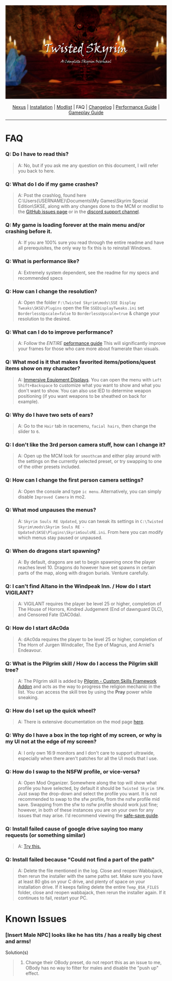 ![](https://raw.githubusercontent.com/Oghma-Infinium/Twisted-Skyrim/refs/heads/main/Twisted%20Skyrim%20Logo%20(1).webp)

<p align="center">
  <a href="https://www.nexusmods.com/skyrimspecialedition/mods/87820](https://www.nexusmods.com/skyrimspecialedition/mods/132034">Nexus</a> |
  <a href="https://github.com/Oghma-Infinium/Twisted-Skyrim/blob/main/README.md">Installation</a> |
  <a href="https://loadorderlibrary.com/lists/twisted-skyrim-2">Modlist</a> |
  FAQ |
  <a href="https://github.com/Oghma-Infinium/Twisted-Skyrim/blob/main/CHANGELOG.md">Changelog</a> |
  <a href="https://github.com/Oghma-Infinium/Twisted-Skyrim/blob/main/Performance%20Guide.md">Performance Guide</a> |
  <a href="https://github.com/Oghma-Infinium/Twisted-Skyrim/blob/main/GAMEPLAY%20GUIDE.md">Gameplay Guide</a>
</p>

---

# FAQ

### Q: Do I have to read this?
> A: No, but if you ask me any question on this document, I will refer you back to here.

### Q: What do I do if my game crashes?
> A: Post the crashlog, found here C:\Users\{USERNAME}\Documents\My Games\Skyrim Special Edition\SKSE, along with any changes done to the MCM or modlist to the [GitHub issues page](https://github.com/Oghma-Infinium/Twisted-Skyrim/issues) or in the [discord support channel](https://discord.com/channels/1008047161281347606/1374528223706349679).

### Q: My game is loading forever at the main menu and/or crashing before it.
> A: If you are 100% sure you read through the entire readme and have all prerequisites, the only way to fix this is to reinstall Windows. 

### Q: What is performance like?
> A: Extremely system dependent, see the readme for my specs and recommended specs

### Q: How can I change the resolution?
> A: Open the folder `F:\Twisted Skyrim\mods\SSE Display Tweaks\SKSE\Plugins` open the file `SSEDisplayTweaks.ini` set `BorderlessUpscale=false` to `BorderlessUpscale=true` & change your resolution to the desired.

### Q: What can I do to improve performance?
> A: Follow the _ENTIRE_ [peformance guide](https://github.com/Oghma-Infinium/Twisted-Skyrim/blob/main/Performance%20Guide.md) This will significantly improve your frames for those who care more about framerate than visuals.

### Q: What mod is it that makes favorited items/potions/quest items show on my character?
> A: [Immersive Equipment Displays](https://www.nexusmods.com/skyrimspecialedition/mods/62001). You can open the menu with `Left Shift+Backspace` to customize what you want to show and what you don't want to show. You can also use IED to determine weapon positioning (if you want weapons to be sheathed on back for example).

### Q: Why do I have two sets of ears?
> A: Go to the `Hair` tab in racemenu, `facial hairs`, then change the slider to `6`.

### Q: I don't like the 3rd person camera stuff, how can I change it?
> A: Open up the MCM look for `smoothcam` and either play around with the settings on the currently selected preset, or try swapping to one of the other presets included.

### Q: How can I change the first person camera settings?
> A: Open the console and type `ic menu`. Alternatively, you can simply disable `Improved Camera` in mo2.

### Q: What mod unpauses the menus? 
> A: `Skyrim Souls RE Updated`, you can tweak its settings in `C:\Twisted Skyrim\mods\Skyrim Souls RE - Updated\SKSE\Plugins\SkyrimSoulsRE.ini`. From here you can modify which menus stay paused or unpaused.

### Q: When do dragons start spawning?  
> A: By default, dragons are set to begin spawning once the player reaches level 10. Dragons do however have set spawns in certain parts of the map, along with dragon burials. Venture carefully.

### Q: I can't find Altano in the Windpeak Inn. / How do I start VIGILANT?  
> A: VIGILANT requires the player be level 25 or higher, completion of The House of Horrors, Kindred Judgement (End of dawnguard DLC), and Censored Fate (DAC0da).

### Q: How do I start dAc0da
> A: dAc0da requires the player to be level 25 or higher, completion of The Horn of Jurgen Windcaller, The Eye of Magnus, and Arniel's Endeavour.

### Q: What is the Pilgrim skill / How do I access the Pilgrim skill tree?
> A: The Pilgrim skill is added by [Pilgrim - Custom Skills Framework Addon](https://www.nexusmods.com/skyrimspecialedition/mods/93913) and acts as the way to progress the religion mechanic in the list. You can access the skill tree by using the **Pray** power while sneaking.

### Q: How do I set up the quick wheel?
> A: There is extensive documentation on the mod page [here](https://www.nexusmods.com/skyrimspecialedition/mods/97345).

### Q: Why do I have a box in the top right of my screen, or why is my UI not at the edge of my screen?
> A: I only own 16:9 monitors and I don't care to support ultrawide, especially when there aren't patches for all the UI mods that I use.

### Q: How do I swap to the NSFW profile, or vice-versa?
> A: Open Mod Organizer. Somewhere along the top will show what profile you have selected, by default it should be `Twisted Skyrim SFW`. Just swap the drop-down and select the profile you want. It is not recommended to swap to the sfw profile, from the nsfw profile mid save. Swapping from the sfw to nsfw profile should work just fine; however, in both of these instances you are on your own for any issues that may arise. I'd recommend viewing the [safe-save guide](https://github.com/Oghma-Infinium/Twisted-Skyrim/blob/main/README.md#loading-your-saves-and-saving).

### Q: Install failed cause of google drive saying too many requests (or something similar)
> A: [Try this.](https://www.reddit.com/r/google/comments/nfsgal/google_drive_download_quota_limit_exceeded_bypass/)

### Q: Install failed because "Could not find a part of the path"
> A: Delete the file mentioned in the log. Close and reopen Wabbajack, then rerun the installer with the same paths set. Make sure you have at least 80 gbs on your C drive, and plenty of space on your installation drive. If it keeps failing delete the entire `Temp_BSA_FILES` folder, close and reopen wabbajack, then rerun the installer again. If it continues to fail, restart your PC. 

# Known Issues

### [Insert Male NPC] looks like he has tits / has a really big chest and arms!
Solution(s)
> 1. Change their OBody preset, do not report this as an issue to me, OBody has no way to filter for males and disable the "push up" effect.

